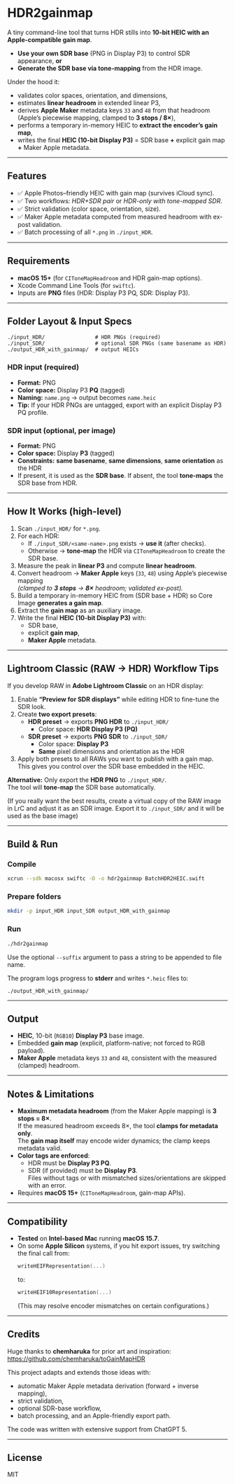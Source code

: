 # HDR2gainmap

A tiny command-line tool that turns HDR stills into **10-bit HEIC with an Apple-compatible gain map**.

- **Use your own SDR base** (PNG in Display P3) to control SDR appearance, **or**
- **Generate the SDR base via tone-mapping** from the HDR image.

Under the hood it:
- validates color spaces, orientation, and dimensions,
- estimates **linear headroom** in extended linear P3,
- derives **Apple Maker** metadata keys `33` and `48` from that headroom (Apple’s piecewise mapping, clamped to **3 stops / 8×**),
- performs a temporary in-memory HEIC to **extract the encoder’s gain map**,
- writes the final **HEIC (10-bit Display P3)** = SDR base **+** explicit gain map **+** Maker Apple metadata.

---

## Features

- ✅ Apple Photos–friendly HEIC with gain map (survives iCloud sync).
- ✅ Two workflows: *HDR+SDR pair* or *HDR-only with tone-mapped SDR*.
- ✅ Strict validation (color space, orientation, size).
- ✅ Maker Apple metadata computed from measured headroom with ex-post validation.
- ✅ Batch processing of all `*.png` in `./input_HDR`.

---

## Requirements

- **macOS 15+** (for `CIToneMapHeadroom` and HDR gain-map options).
- Xcode Command Line Tools (for `swiftc`).
- Inputs are **PNG** files (HDR: Display P3 PQ, SDR: Display P3).

---

## Folder Layout & Input Specs

```
./input_HDR/                # HDR PNGs (required)
./input_SDR/                # optional SDR PNGs (same basename as HDR)
./output_HDR_with_gainmap/  # output HEICs
```

### HDR input (required)

- **Format:** PNG  
- **Color space:** Display P3 **PQ** (tagged)  
- **Naming:** `name.png` → output becomes `name.heic`  
- **Tip:** If your HDR PNGs are untagged, export with an explicit Display P3 PQ profile.

### SDR input (optional, per image)

- **Format:** PNG  
- **Color space:** Display **P3** (tagged)  
- **Constraints:** **same basename**, **same dimensions**, **same orientation** as the HDR  
- If present, it is used as the **SDR base**. If absent, the tool **tone-maps** the SDR base from HDR.

---

## How It Works (high-level)

1. Scan `./input_HDR/` for `*.png`.
2. For each HDR:
   - If `./input_SDR/<same-name>.png` exists → **use it** (after checks).
   - Otherwise → **tone-map** the HDR via `CIToneMapHeadroom` to create the SDR base.
3. Measure the peak in **linear P3** and compute **linear headroom**.
4. Convert headroom → **Maker Apple** keys (`33`, `48`) using Apple’s piecewise mapping  
   *(clamped to **3 stops** → **8×** headroom; validated ex-post).*  
5. Build a temporary in-memory HEIC from (SDR base + HDR) so Core Image **generates a gain map**.
6. Extract the **gain map** as an auxiliary image.
7. Write the final **HEIC (10-bit Display P3)** with:
   - SDR base,
   - explicit **gain map**,
   - **Maker Apple** metadata.

---

## Lightroom Classic (RAW → HDR) Workflow Tips

If you develop RAW in **Adobe Lightroom Classic** on an HDR display:

1. Enable **“Preview for SDR displays”** while editing HDR to fine-tune the SDR look.
2. Create **two export presets**:
   - **HDR preset** → exports **PNG HDR** to `./input_HDR/`  
     - Color space: **HDR Display P3 (PQ)**
   - **SDR preset** → exports **PNG SDR** to `./input_SDR/`  
     - Color space: **Display P3**  
     - **Same** pixel dimensions and orientation as the HDR
3. Apply both presets to all RAWs you want to publish with a gain map.  
   This gives you control over the SDR base embedded in the HEIC.

**Alternative:** Only export the **HDR PNG** to `./input_HDR/`.  
The tool will **tone-map** the SDR base automatically.

(If you really want the best results, create a virtual copy of the RAW image in LrC and adjust it
as an SDR image. Export it to `./input_SDR/` and it will be used as the base image)

---

## Build & Run

### Compile

```bash
xcrun --sdk macosx swiftc -O -o hdr2gainmap BatchHDR2HEIC.swift
```

### Prepare folders

```bash
mkdir -p input_HDR input_SDR output_HDR_with_gainmap
```

### Run

```bash
./hdr2gainmap
```
Use the optional `--suffix` argument to pass a string to be appended to file name.

The program logs progress to **stderr** and writes `*.heic` files to:

```
./output_HDR_with_gainmap/
```

---

## Output

- **HEIC**, 10-bit (`RGB10`) **Display P3** base image.  
- Embedded **gain map** (explicit, platform-native; not forced to RGB payload).  
- **Maker Apple** metadata keys `33` and `48`, consistent with the measured (clamped) headroom.

---

## Notes & Limitations

- **Maximum metadata headroom** (from the Maker Apple mapping) is **3 stops = 8×**.  
  If the measured headroom exceeds 8×, the tool **clamps for metadata only**.  
  The **gain map itself** may encode wider dynamics; the clamp keeps metadata valid.
- **Color tags are enforced**:  
  - HDR must be **Display P3 PQ**.  
  - SDR (if provided) must be **Display P3**.  
  Files without tags or with mismatched sizes/orientations are skipped with an error.
- Requires **macOS 15+** (`CIToneMapHeadroom`, gain-map APIs).

---

## Compatibility

- **Tested** on **Intel-based Mac** running **macOS 15.7**.  
- On some **Apple Silicon** systems, if you hit export issues, try switching the final call from:
  ```swift
  writeHEIFRepresentation(...)
  ```
  to:
  ```swift
  writeHEIF10Representation(...)
  ```
  (This may resolve encoder mismatches on certain configurations.)

---

## Credits

Huge thanks to **chemharuka** for prior art and inspiration:  
<https://github.com/chemharuka/toGainMapHDR>

This project adapts and extends those ideas with:
- automatic Maker Apple metadata derivation (forward + inverse mapping),
- strict validation,
- optional SDR-base workflow,
- batch processing, and an Apple-friendly export path.

The code was written with extensive support from ChatGPT 5.

---

## License

MIT
